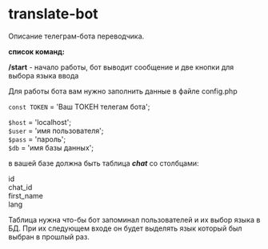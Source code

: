 # translate-bot

Описание телеграм-бота переводчика.

**список команд:**  

**/start** - начало работы, бот выводит сообщение и две кнопки для выбора языка ввода

Для работы бота вам нужно заполнить данные в файле config.php

`const TOKEN` = 'Ваш ТОКЕН телегам бота';

`$host` = 'localhost';  
`$user` = 'имя пользователя';  
`$pass` = 'пароль';  
`$db` = 'имя базы данных';  

в вашей базе должна быть таблица **_chat_** со столбцами:

id  
chat_id  
first_name  
lang  

Таблица нужна что-бы бот запоминал пользователей и их выбор языка в БД.
При их следующем входе он будет выделять язык который был выбран в прошлый раз.

